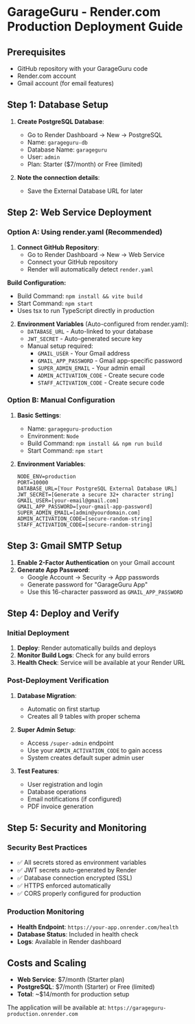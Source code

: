 # GarageGuru - Render.com Production Deployment Guide

## Prerequisites
- GitHub repository with your GarageGuru code
- Render.com account
- Gmail account (for email features)

## Step 1: Database Setup
1. **Create PostgreSQL Database**:
   - Go to Render Dashboard → New → PostgreSQL
   - Name: `garageguru-db`
   - Database Name: `garageguru`  
   - User: `admin`
   - Plan: Starter ($7/month) or Free (limited)

2. **Note the connection details**:
   - Save the External Database URL for later

## Step 2: Web Service Deployment

### Option A: Using render.yaml (Recommended)
1. **Connect GitHub Repository**:
   - Go to Render Dashboard → New → Web Service
   - Connect your GitHub repository
   - Render will automatically detect `render.yaml`

**Build Configuration:**
- Build Command: `npm install && vite build`
- Start Command: `npm start`
- Uses tsx to run TypeScript directly in production

2. **Environment Variables** (Auto-configured from render.yaml):
   - `DATABASE_URL` - Auto-linked to your database
   - `JWT_SECRET` - Auto-generated secure key
   - Manual setup required:
     - `GMAIL_USER` - Your Gmail address
     - `GMAIL_APP_PASSWORD` - Gmail app-specific password
     - `SUPER_ADMIN_EMAIL` - Your admin email
     - `ADMIN_ACTIVATION_CODE` - Create secure code
     - `STAFF_ACTIVATION_CODE` - Create secure code

### Option B: Manual Configuration
1. **Basic Settings**:
   - Name: `garageguru-production`
   - Environment: `Node`
   - Build Command: `npm install && npm run build`
   - Start Command: `npm start`

2. **Environment Variables**:
   ```
   NODE_ENV=production
   PORT=10000
   DATABASE_URL=[Your PostgreSQL External Database URL]
   JWT_SECRET=[Generate a secure 32+ character string]
   GMAIL_USER=[your-email@gmail.com]
   GMAIL_APP_PASSWORD=[your-gmail-app-password]
   SUPER_ADMIN_EMAIL=[admin@yourdomain.com]
   ADMIN_ACTIVATION_CODE=[secure-random-string]
   STAFF_ACTIVATION_CODE=[secure-random-string]
   ```

## Step 3: Gmail SMTP Setup
1. **Enable 2-Factor Authentication** on your Gmail account
2. **Generate App Password**:
   - Google Account → Security → App passwords
   - Generate password for "GarageGuru App"
   - Use this 16-character password as `GMAIL_APP_PASSWORD`

## Step 4: Deploy and Verify

### Initial Deployment
1. **Deploy**: Render automatically builds and deploys
2. **Monitor Build Logs**: Check for any build errors
3. **Health Check**: Service will be available at your Render URL

### Post-Deployment Verification
1. **Database Migration**: 
   - Automatic on first startup
   - Creates all 9 tables with proper schema

2. **Super Admin Setup**:
   - Access `/super-admin` endpoint
   - Use your `ADMIN_ACTIVATION_CODE` to gain access
   - System creates default super admin user

3. **Test Features**:
   - User registration and login
   - Database operations
   - Email notifications (if configured)
   - PDF invoice generation

## Step 5: Security and Monitoring

### Security Best Practices
- ✅ All secrets stored as environment variables
- ✅ JWT secrets auto-generated by Render
- ✅ Database connection encrypted (SSL)
- ✅ HTTPS enforced automatically
- ✅ CORS properly configured for production

### Production Monitoring
- **Health Endpoint**: `https://your-app.onrender.com/health`
- **Database Status**: Included in health check
- **Logs**: Available in Render dashboard

## Costs and Scaling
- **Web Service**: $7/month (Starter plan)
- **PostgreSQL**: $7/month (Starter) or Free (limited)
- **Total**: ~$14/month for production setup

The application will be available at: `https://garageguru-production.onrender.com`
